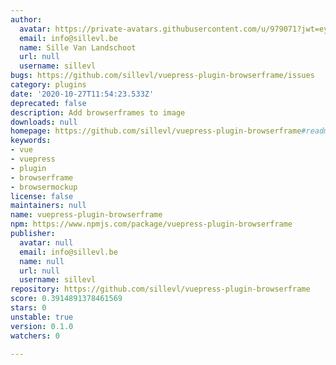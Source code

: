 ```yaml
---
author:
  avatar: https://private-avatars.githubusercontent.com/u/979071?jwt=eyJhbGciOiJIUzI1NiIsInR5cCI6IkpXVCJ9.eyJpc3MiOiJnaXRodWIuY29tIiwiYXVkIjoicmF3LmdpdGh1YnVzZXJjb250ZW50LmNvbSIsImtleSI6ImtleTEiLCJleHAiOjE3MzQ2NTU5ODAsIm5iZiI6MTczNDY1NDc4MCwicGF0aCI6Ii91Lzk3OTA3MSJ9.V66AZfqVmQ0Lcbm6P_kMzgQG9-P28-ChKP7IzY7qYOs&v=4
  email: info@sillevl.be
  name: Sille Van Landschoot
  url: null
  username: sillevl
bugs: https://github.com/sillevl/vuepress-plugin-browserframe/issues
category: plugins
date: '2020-10-27T11:54:23.533Z'
deprecated: false
description: Add browserframes to image
downloads: null
homepage: https://github.com/sillevl/vuepress-plugin-browserframe#readme
keywords:
- vue
- vuepress
- plugin
- browserframe
- browsermockup
license: false
maintainers: null
name: vuepress-plugin-browserframe
npm: https://www.npmjs.com/package/vuepress-plugin-browserframe
publisher:
  avatar: null
  email: info@sillevl.be
  name: null
  url: null
  username: sillevl
repository: https://github.com/sillevl/vuepress-plugin-browserframe
score: 0.3914891378461569
stars: 0
unstable: true
version: 0.1.0
watchers: 0

---
```


